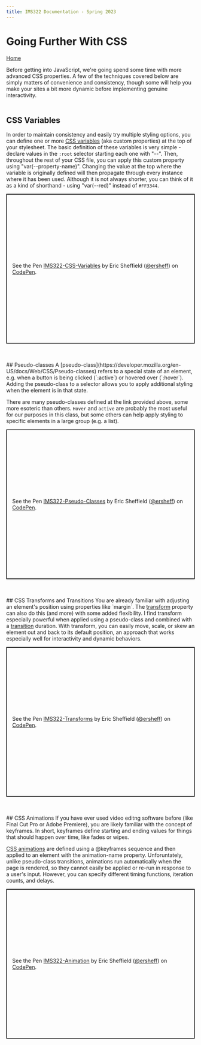 ```yaml
---
title: IMS322 Documentation - Spring 2023
---
```


# Going Further With CSS

[Home](index.md)

Before getting into JavaScript, we're going spend some time with more advanced CSS properties. A few of the techniques covered below are simply matters of convenience and consistency, though some will help you make your sites a bit more dynamic before implementing genuine interactivity.
<br><br>
## CSS Variables

In order to maintain consistency and easily try multiple styling options, you can define one or more [CSS variables](https://developer.mozilla.org/en-US/docs/Web/CSS/Using_CSS_custom_properties) (aka custom properties) at the top of your stylesheet. The basic definition of these variables is very simple - declare values in the `:root` selector starting each one with "--". Then, throughout the rest of your CSS file, you can apply this custom property using "var(--property-name)". Changing the value at the top where the variable is originally defined will then propagate through every instance where it has been used. Although it is not always shorter, you can think of it as a kind of shorthand - using "var(--red)" instead of `#FF3344`.
<p class="codepen" data-height="400" data-theme-id="dark" data-default-tab="html,result" data-slug-hash="gOeyWpK" data-editable="true" data-user="ersheff" style="height: 400px; box-sizing: border-box; display: flex; align-items: center; justify-content: center; border: 2px solid; margin: 1em 0; padding: 1em;">
  <span>See the Pen <a href="https://codepen.io/ersheff/pen/gOeyWpK">
  IMS322-CSS-Variables</a> by Eric Sheffield (<a href="https://codepen.io/ersheff">@ersheff</a>)
  on <a href="https://codepen.io">CodePen</a>.</span>
</p>
<br><br>
## Pseudo-classes
A [pseudo-class](https://developer.mozilla.org/en-US/docs/Web/CSS/Pseudo-classes) refers to a special state of an element, e.g. when a button is being clicked (`:active`) or hovered over (`:hover`). Adding the pseudo-class to a selector allows you to apply additional styling when the element is in that state.

There are many pseudo-classes defined at the link provided above, some more esoteric than others. `Hover` and `active` are probably the most useful for our purposes in this class, but some others can help apply styling to specific elements in a large group (e.g. a list).  
<p class="codepen" data-height="400" data-theme-id="dark" data-default-tab="html,result" data-slug-hash="ExEJmyg" data-editable="true" data-user="ersheff" style="height: 400px; box-sizing: border-box; display: flex; align-items: center; justify-content: center; border: 2px solid; margin: 1em 0; padding: 1em;">
  <span>See the Pen <a href="https://codepen.io/ersheff/pen/ExEJmyg">
  IMS322-Pseudo-Classes</a> by Eric Sheffield (<a href="https://codepen.io/ersheff">@ersheff</a>)
  on <a href="https://codepen.io">CodePen</a>.</span>
</p>
<br><br>
## CSS Transforms and Transitions
You are already familiar with adjusting an element's position using properties like `margin`. The <a href="https://developer.mozilla.org/en-US/docs/Web/CSS/transform" target="_blank">transform</a> property can also do this (and more) with some added flexibility. I find transform especially powerful when applied using a pseudo-class and combined with a <a href="https://developer.mozilla.org/en-US/docs/Web/CSS/transition" target="_blank">transition</a> duration. With transform, you can easily move, scale, or skew an element out and back to its default position, an approach that works especially well for interactivity and dynamic behaviors.  
<p class="codepen" data-height="400" data-theme-id="dark" data-default-tab="html,result" data-slug-hash="abYgaJR" data-editable="true" data-user="ersheff" style="height: 400px; box-sizing: border-box; display: flex; align-items: center; justify-content: center; border: 2px solid; margin: 1em 0; padding: 1em;">
  <span>See the Pen <a href="https://codepen.io/ersheff/pen/abYgaJR">
  IMS322-Transforms</a> by Eric Sheffield (<a href="https://codepen.io/ersheff">@ersheff</a>)
  on <a href="https://codepen.io">CodePen</a>.</span>
</p>
<br><br>
## CSS Animations
If you have ever used video editng software before (like Final Cut Pro or Adobe Premiere), you are likely familiar with the concept of keyframes. In short, keyframes define starting and ending values for things that should happen over time, like fades or wipes.  

<a href="https://developer.mozilla.org/en-US/docs/Web/CSS/CSS_Animations/Using_CSS_animations" target="_blank">CSS animations</a> are defined using a @keyframes sequence and then applied to an element with the animation-name property. Unforuntately, unlike pseudo-class transitions, animations run automatically when the page is rendered, so they cannot easily be applied or re-run in response to a user's input. However, you can specify different timing functions, iteration counts, and delays.  
<p class="codepen" data-height="400" data-theme-id="dark" data-default-tab="html,result" data-slug-hash="BargOvR" data-editable="true" data-user="ersheff" style="height: 400px; box-sizing: border-box; display: flex; align-items: center; justify-content: center; border: 2px solid; margin: 1em 0; padding: 1em;">
  <span>See the Pen <a href="https://codepen.io/ersheff/pen/BargOvR">
  IMS322-Animation</a> by Eric Sheffield (<a href="https://codepen.io/ersheff">@ersheff</a>)
  on <a href="https://codepen.io">CodePen</a>.</span>
</p>
<script async src="https://cpwebassets.codepen.io/assets/embed/ei.js"></script>